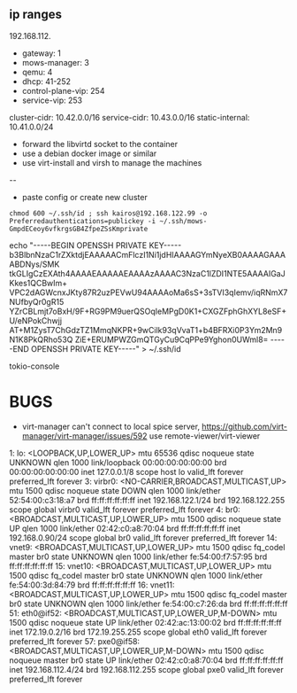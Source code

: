 ## ip ranges

192.168.112.
- gateway: 1
- mows-manager: 3
- qemu: 4
- dhcp: 41-252
- control-plane-vip: 254
- service-vip: 253

cluster-cidr: 10.42.0.0/16
service-cidr: 10.43.0.0/16
static-internal: 10.41.0.0/24



-   forward the libvirtd socket to the container
-   use a debian docker image or similar
-   use virt-install and virsh to manage the machines

--

-   paste config or create new cluster

`chmod 600 ~/.ssh/id ; ssh kairos@192.168.122.99 -o Preferredauthentications=publickey -i ~/.ssh/mows-GmpdECeoy6vfkrgsGB4ZfpeZSsKmprivate`

echo "-----BEGIN OPENSSH PRIVATE KEY-----
b3BlbnNzaC1rZXktdjEAAAAACmFlczI1Ni1jdHIAAAAGYmNyeXB0AAAAGAAAABDNys/SMK
tkGLIgCzEXAth4AAAAEAAAAAEAAAAzAAAAC3NzaC1lZDI1NTE5AAAAIGaJKkes1QCBwIm+
VPC2dAGWcnxJKty87R2uzPEVwU94AAAAoMa6sS+3sTVI3qIemv/iqRNmX7NUfbyQr0gR15
YZrCBLmjt7oBxH/9F+RG9PM9uerQSOqIeMPgD0K1+CXGZFphGhXYL8eSF+U/eNPokChwjj
AT+M1ZysT7ChGdzTZ1MmqNKPR+9wCilk93qVvaT1+b4BFRXi0P3Ym2Mn9N1K8PkQRho53Q
ZiE+ERUMPWZGmQTGyCu9CqPPe9Yghon0UWml8=
-----END OPENSSH PRIVATE KEY-----" > ~/.ssh/id

tokio-console

# BUGS

-   virt-manager can't connect to local spice server, https://github.com/virt-manager/virt-manager/issues/592 use remote-viewer/virt-viewer


1: lo: <LOOPBACK,UP,LOWER_UP> mtu 65536 qdisc noqueue state UNKNOWN qlen 1000
    link/loopback 00:00:00:00:00:00 brd 00:00:00:00:00:00
    inet 127.0.0.1/8 scope host lo
       valid_lft forever preferred_lft forever
3: virbr0: <NO-CARRIER,BROADCAST,MULTICAST,UP> mtu 1500 qdisc noqueue state DOWN qlen 1000
    link/ether 52:54:00:c3:18:a7 brd ff:ff:ff:ff:ff:ff
    inet 192.168.122.1/24 brd 192.168.122.255 scope global virbr0
       valid_lft forever preferred_lft forever
4: br0: <BROADCAST,MULTICAST,UP,LOWER_UP> mtu 1500 qdisc noqueue state UP qlen 1000
    link/ether 02:42:c0:a8:70:04 brd ff:ff:ff:ff:ff:ff
    inet 192.168.0.90/24 scope global br0
       valid_lft forever preferred_lft forever
14: vnet9: <BROADCAST,MULTICAST,UP,LOWER_UP> mtu 1500 qdisc fq_codel master br0 state UNKNOWN qlen 1000
    link/ether fe:54:00:f7:57:95 brd ff:ff:ff:ff:ff:ff
15: vnet10: <BROADCAST,MULTICAST,UP,LOWER_UP> mtu 1500 qdisc fq_codel master br0 state UNKNOWN qlen 1000
    link/ether fe:54:00:3d:84:79 brd ff:ff:ff:ff:ff:ff
16: vnet11: <BROADCAST,MULTICAST,UP,LOWER_UP> mtu 1500 qdisc fq_codel master br0 state UNKNOWN qlen 1000
    link/ether fe:54:00:c7:26:da brd ff:ff:ff:ff:ff:ff
51: eth0@if52: <BROADCAST,MULTICAST,UP,LOWER_UP,M-DOWN> mtu 1500 qdisc noqueue state UP 
    link/ether 02:42:ac:13:00:02 brd ff:ff:ff:ff:ff:ff
    inet 172.19.0.2/16 brd 172.19.255.255 scope global eth0
       valid_lft forever preferred_lft forever
57: pxe0@if58: <BROADCAST,MULTICAST,UP,LOWER_UP,M-DOWN> mtu 1500 qdisc noqueue master br0 state UP 
    link/ether 02:42:c0:a8:70:04 brd ff:ff:ff:ff:ff:ff
    inet 192.168.112.4/24 brd 192.168.112.255 scope global pxe0
       valid_lft forever preferred_lft forever